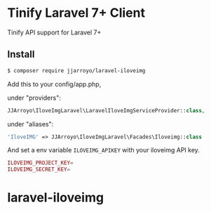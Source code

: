 # Tinify Laravel 7+ Client
Tinify API support for Laravel 7+

## Install

``` bash
$ composer require jjarroyo/laravel-iloveimg
```

Add this to your config/app.php, 

under "providers":
```php
JJArroyo\IloveImgLaravel\LaravelIloveImgServiceProvider::class,
```
under "aliases":

```php
'IloveIMG' => JJArroyo\IloveImgLaravel\Facades\Iloveimg::class
```


And set a env variable `ILOVEIMG_APIKEY` with your iloveimg API key.


```php
ILOVEIMG_PROJECT_KEY=
ILOVEIMG_SECRET_KEY=
```


# laravel-iloveimg
